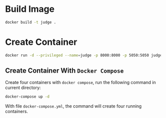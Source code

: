 # Build Image

```bash
docker build -t judge .
```


# Create Container

```bash
docker run -d --privileged --name=judge -p 8000:8000 -p 5050:5050 judge
```

## Create Container With `Docker Compose`

Create four containers with `docker compose`, run the following command in current directory:

```bash
docker-compose up -d
```

With file `docker-compose.yml`, the command will create four running containers.
